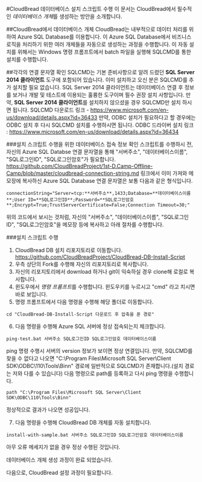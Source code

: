 #CloudBread 데이터베이스 설치 스크립트 수행
이 문서는 CloudBread에서 필수적인 *데이터베이스 개체*를 생성하는 방안을 소개합니다.

##CloudBread에서 데이터베이스 개체
CloudBread는 내부적으로 데이터 처리를 위하여 Azure SQL Database를 이용합니다. 이 Azure SQL Database에서 비즈니스 로직을 처리하기 위한 여러 개체들을 자동으로 생성하는 과정을 수행합니다.
이 자동 설치를 위해서는 Windows 명령 프롬프트에서 batch 파일을 실행해 SQLCMD를 통한 설치를 수행합니다.

##각각의 연결 문자열 확인
SQLCMD는 기본 준비사항으로 알려 드렸던 **SQL Server 2014 클라이언트** 도구에 포함되어 있습니다. 이미 설치하고 오신 분은 SQLCMD를 추가 설치할 필요 없습니다.  SQL Server 2014 클라이언트는 데이터베이스 연결 후 정보를 보거나 개발 및 테스트에 이용되는 훌륭한 도구이며 필수 권장 설치 사항입니다. 만약, **SQL Server 2014 클라이언트**를 설치하지 않으셨을 경우 SQLCMD만 설치 하시면 됩니다. 
SQLCMD 다운로드 링크 - https://www.microsoft.com/en-us/download/details.aspx?id=36433 
만약, ODBC 설치가 필요하다고 할 경우에는 ODBC 설치 후 다시 SQLCMD 설치를 수행하시면 됩니다. 
ODBC 드라이버 설치 링크 : https://www.microsoft.com/en-us/download/details.aspx?id=36434

###설치 스크립트 수행을 위한 데이터베이스 접속 정보 확인
스크립트를 수행하시 전, 자신의 Azure SQL Databse 연결 문자열을 통해 "서버주소", "데이터베이스이름", "SQL로그인ID", "SQL로그인암호"가 필요합니다. https://github.com/CloudBreadProject/1st-D.Camp-Offline-Camp/blob/master/cloudbread-connection-string.md 링크에서 이미 가져와 메모장에 복사하신 Azure SQL Database 연결 문자열은 보통 다음과 같은 형식입니다.
```
connectionString="Server=tcp:**서버주소**,1433;Database=**데이터베이스이름**;User ID=**SQL로그인ID**;Password=**SQL로그인암호**;Encrypt=True;TrustServerCertificate=False;Connection Timeout=30;"
```
위의 코드에서 보시는 것처럼, 자신의 "서버주소", "데이터베이스이름", "SQL로그인ID", "SQL로그인암호"을 메모장 등에 복사하고 아래 절차를 수행합니다.

###설치 스크립트 수행
1. CloudBread DB 설치 리포지토리로 이동합니다. https://github.com/CloudBreadProject/CloudBread-DB-Install-Script 
2. 우측 상단의 Fork를 수행해 자신의 리포지토리로 복사합니다.
3. 자신의 리포지토리에서 download 하거나 git이 익숙하실 경우 clone해 로컬로 복사합니다.
4. 윈도우에서 *명령 프롬프트*를 수행합니다. 윈도우키를 누르시고 "cmd" 라고 치시면 바로 보입니다.
5. 명령 프롬프트에서 다음 명령을 수행해 해당 폴더로 이동합니다.
```
cd "CloudBread-DB-Install-Script 다운로드 후 압축을 푼 경로"
```
6. 다음 명령을 수행해 Azure SQL 서버에 정상 접속되는지 체크합니다.
```
ping-test.bat 서버주소 SQL로그인ID SQL로그인암호 데이터베이스이름
```
ping 명령 수행시 서버의 version 정보가 보이면 정상 연결입니다. 만약, SQLCMD를 찾을 수 없다고 나오면 "C:\Program Files\Microsoft SQL Server\Client SDK\ODBC\110\Tools\Binn" 경로에 일반적으로 SQLCMD가 존재합니다.(설치 경로는 저와 다를 수 있습니다) 다음 명령으로 path를 등록하고 다시 ping 명령을 수행합니다.
```
path "C:\Program Files\Microsoft SQL Server\Client SDK\ODBC\110\Tools\Binn"
```
정상적으로 결과가 나오면 성공입니다.

7. 다음 명령을 수행해 CloudBread DB 개체를 자동 설치합니다.
```
install-with-sample.bat 서버주소 SQL로그인ID SQL로그인암호 데이터베이스이름
```
아무 오류 메세지가 없을 경우 정상 수행된 것입니다.

데이터베이스 개체 생성 과정이 완료 되었습니다.

다음으로, CloudBread 설정 과정이 필요합니다.

